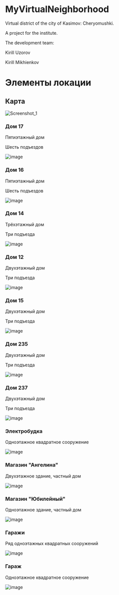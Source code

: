 # MyVirtualNeighborhood
Virtual district of the city of Kasimov: Cheryomushki.  

A project for the institute. 

The development team: 

Kirill Uzorov 

Kirill Mikhienkov

# Элементы локации


## Карта

![Screenshot_1](https://user-images.githubusercontent.com/90005421/222138447-b5fb8339-9084-4b5c-8e1f-2bced01f0808.png)
### Дом 17
Пятиэтажный дом  

Шесть подъездов 

![image](https://user-images.githubusercontent.com/90005421/222141436-92f66824-e02c-4475-b8c7-29cc8b5211ef.png)

### Дом 16
Пятиэтажный дом  

Шесть подъездов  

![image](https://user-images.githubusercontent.com/90005421/222141666-bd7e03e6-19d7-49f8-93d1-3de9ca545088.png)





### Дом 14

Трёхэтажный дом  

Три подъезда  

![image](https://user-images.githubusercontent.com/90005421/222141769-a54c6690-c095-47f3-b693-75b16b8f1bca.png)


### Дом 12

Двухэтажный дом  

Три подъезда

![image](https://user-images.githubusercontent.com/90005421/222141850-c47b3e44-0247-4d68-be33-5107520457c1.png)

### Дом 15
Двухэтажный дом  

Три подъезда  

![image](https://user-images.githubusercontent.com/90005421/222141984-37182468-4328-46ed-824c-ca9d5c3cb575.png)


### Дом 235
Двухэтажный дом  

Три подъезда  

![image](https://user-images.githubusercontent.com/90005421/222140593-10e4d143-c6f0-46f5-b71a-1dd429a8c129.png)

### Дом 237
Двухэтажный дом  

Три подъезда  

![image](https://user-images.githubusercontent.com/90005421/222140748-2d23def2-c4e5-44f6-824f-027663292bd4.png)

### Электробудка
Одноэтажное квадратное сооружение  

![image](https://user-images.githubusercontent.com/90005421/222142894-1cb7e694-15f0-4b15-811a-3c581f4e84e1.png)

### Магазин "Ангелина"
Двухэтажное здание, частный дом  

![image](https://user-images.githubusercontent.com/90005421/222140862-682966ec-ea28-4295-b874-4e6678b5e0b3.png)

### Магазин "Юбилейный"
Одноэтажное здание, частный дом  

![image](https://user-images.githubusercontent.com/90005421/222142188-f1339ab0-ac57-464b-ac75-67c8ae0748e3.png)

### Гаражи
Ряд одноэтажных квадратных сооружений  

![image](https://user-images.githubusercontent.com/90005421/222142711-4249bb50-14ee-4d21-b85f-eb2e4ea3cf8a.png)

### Гараж
Одноэтажное квадратное сооружение  

![image](https://user-images.githubusercontent.com/90005421/222142071-74069a5e-b946-4617-90f9-59796a4b8457.png)




